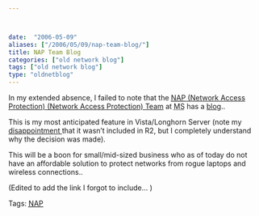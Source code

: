 ```yaml
---



date:  "2006-05-09"
aliases: ["/2006/05/09/nap-team-blog/"]
title: NAP Team Blog
categories: ["old network blog"]
tags: ["old network blog"]
type: "oldnetblog"
---
```

In my extended absence, I failed to note that the <a href="http://blogs.msdn.com/nap"><acronym title="Network Access Protection">NAP</acronym> (Network Access Protection) (Network Access Protection) Team</a> at <acronym title="Microsoft">MS</acronym> has a <a href="http://blogs.msdn.com/nap/archive/2006/05/04/590467.aspx">blog</a>..


This is my most anticipated feature in Vista/Longhorn Server (note my <a href="http://www.networkblog.net/archives/2004/11/rant-lamenting-the-delay-for-network-access-protection-in-r2/">disappointment </a>that it wasn&#8217;t included in R2, but I completely understand why the decision was made).


This will be a boon for small/mid-sized business who as of today do not have an affordable solution to protect networks from rogue laptops and wireless connections..


(Edited to add the link I forgot to include&#8230; )


Tags: <a href="http://technorati.com/tag/NAP" title="See the Technorati tag page for 'NAP'." rel="tag"><acronym title="Network Access Protection">NAP</acronym></a>


